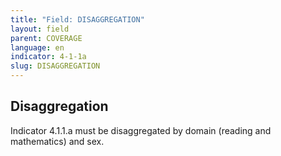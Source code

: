 ```yaml
---
title: "Field: DISAGGREGATION"
layout: field
parent: COVERAGE
language: en
indicator: 4-1-1a
slug: DISAGGREGATION
---
```

## Disaggregation

Indicator 4.1.1.a must be disaggregated by domain (reading and mathematics) and sex.
